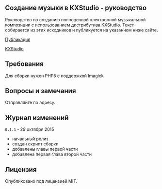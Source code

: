 Создание музыки в KXStudio - руководство
----------------------------------------

Руководство по созданию полноценной электронной музыкальной композиции с использованием дистрибутива KXStudio. Текст собирается из этих исходников и публикуется на указанном ниже сайте.

[Публикация](https://ru-kxguide.rhcloud.com/)

[KXStudio](http://kxstudio.linuxaudio.org)

## Требования
Для сборки нужен PHP5 с поддержкой Imagick

## Вопросы и замечания
Отправляйте по адресу.

## Журнал изменений

`0.1.1` - 29 октября 2015

- начальный релиз
- создан скрипт сборки
- добавлены главы первой части
- добавлена первая глава второй части


## Лицензия
Опубликовано под лицензией MIT.
